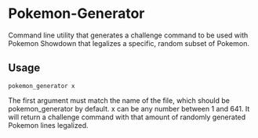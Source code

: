 # Pokemon-Generator
Command line utility that generates a challenge command to be used with Pokemon Showdown that legalizes a specific, random subset of Pokemon.

## Usage

`
pokemon_generator x
`

The first argument must match the name of the file, which should be pokemon_generator by default. x can be any number between 1 and 641. It will return a challenge command with that amount of randomly generated Pokemon lines legalized.
